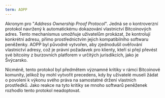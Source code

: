 ```yaml
---
term: AOPP
---
```


Akronym pro "*Address Ownership Proof Protocol*". Jedná se o kontroverzní protokol navržený k automatickému dokazování vlastnictví Bitcoinových adres. Tento mechanismus umožňuje uživatelům prokázat, že kontrolují konkrétní adresu, přímo prostřednictvím jejich kompatibilního softwaru peněženky. AOPP byl původně vytvořen, aby zjednodušil ověřování vlastnictví adresy, což je právní požadavek pro klienty, kteří si přejí převést své bitcoiny z burzovních platforem v určitých jurisdikcích, jako je Švýcarsko.

Nicméně, tento protokol byl předmětem významné kritiky v rámci Bitcoinové komunity, jelikož by mohl vytvořit precedens, kdy by uživatelé museli žádat o povolení k výkonu svého práva na samostatné držení vlastních prostředků. Jako reakce na tyto kritiky se mnoho softwarů peněženek rozhodlo tento protokol neadoptovat.